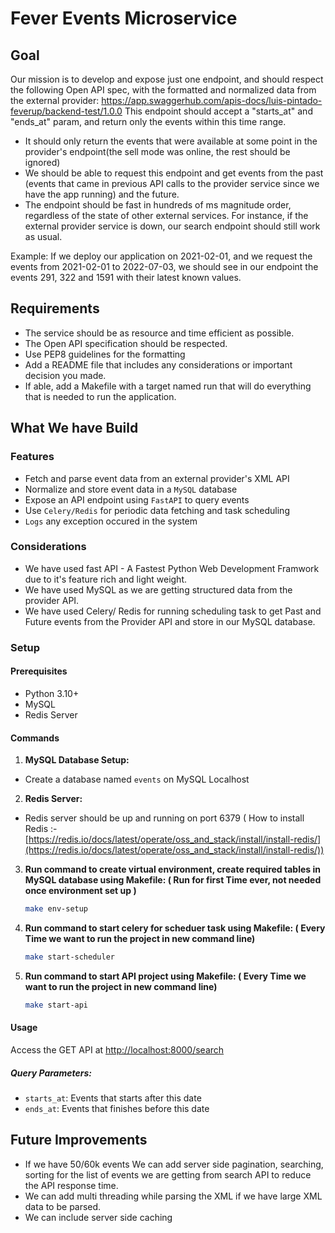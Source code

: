 # Fever Events Microservice

## Goal

Our mission is to develop and expose just one endpoint, and should respect the following Open API spec, with the formatted and normalized data from the external provider: https://app.swaggerhub.com/apis-docs/luis-pintado-feverup/backend-test/1.0.0
This endpoint should accept a "starts_at" and "ends_at" param, and return only the events within this time range.

- It should only return the events that were available at some point in the provider's endpoint(the sell mode was online, the rest should be ignored)
- We should be able to request this endpoint and get events from the past (events that came in previous API calls to the provider service since we have the app running) and the future.
- The endpoint should be fast in hundreds of ms magnitude order, regardless of the state of other external services. For instance, if the external provider service is down, our search endpoint should still work as usual.

Example: If we deploy our application on 2021-02-01, and we request the events from 2021-02-01 to 2022-07-03, we should see in our endpoint the events 291, 322 and 1591 with their latest known values.

## Requirements

- The service should be as resource and time efficient as possible.
- The Open API specification should be respected.
- Use PEP8 guidelines for the formatting
- Add a README file that includes any considerations or important decision you made.
- If able, add a Makefile with a target named run that will do everything that is needed to run the application.

## What We have Build

### Features

- Fetch and parse event data from an external provider's XML API
- Normalize and store event data in a `MySQL` database
- Expose an API endpoint using `FastAPI` to query events
- Use `Celery/Redis` for periodic data fetching and task scheduling
- `Logs` any exception occured in the system

### Considerations

- We have used fast API - A Fastest Python Web Development Framwork due to it's feature rich and light weight.
- We have used MySQL as we are getting structured data from the provider API.
- We have used Celery/ Redis for running scheduling task to get Past and Future events from the Provider API and store in our
  MySQL database.

### Setup

#### Prerequisites

- Python 3.10+
- MySQL
- Redis Server

#### Commands

1. **MySQL Database Setup:**

- Create a database named `events` on MySQL Localhost

2. **Redis Server:**

- Redis server should be up and running on port 6379
  ( How to install Redis :- [https://redis.io/docs/latest/operate/oss_and_stack/install/install-redis/](https://redis.io/docs/latest/operate/oss_and_stack/install/install-redis/))

3. **Run command to create virtual environment, create required tables in MySQL database using Makefile: ( Run for first Time ever, not needed once environment set up )**

   ```bash
   make env-setup
   ```

4. **Run command to start celery for scheduer task using Makefile: ( Every Time we want to run the project in new command line)**

   ```bash
   make start-scheduler
   ```

5. **Run command to start API project using Makefile: ( Every Time we want to run the project in new command line)**

   ```bash
   make start-api
   ```

#### Usage

Access the GET API at [http://localhost:8000/search](http://localhost:8000/search)

##### Query Parameters:

- `starts_at`: Events that starts after this date
- `ends_at`: Events that finishes before this date

## Future Improvements

- If we have 50/60k events We can add server side pagination, searching, sorting for the list of events we are getting from search API to reduce the API response time.
- We can add multi threading while parsing the XML if we have large XML data to be parsed.
- We can include server side caching
